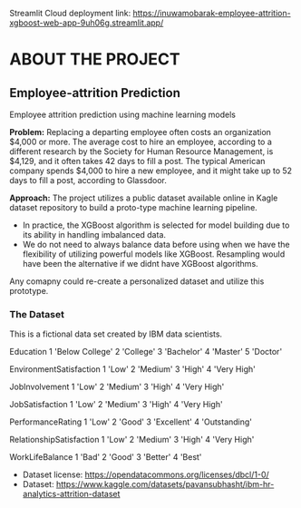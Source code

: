 Streamlit Cloud deployment link: https://inuwamobarak-employee-attrition-xgboost-web-app-9uh06g.streamlit.app/

# ABOUT THE PROJECT

## Employee-attrition Prediction
Employee attrition prediction using machine learning models

**Problem:** Replacing a departing employee often costs an organization $4,000 or more. The average cost to hire an employee, according to a different research by the Society for Human Resource Management, is $4,129, and it often takes 42 days to fill a post. The typical American company spends $4,000 to hire a new employee, and it might take up to 52 days to fill a post, according to Glassdoor.

**Approach:** The project utilizes a public dataset available online in Kagle dataset repository to build a proto-type machine learning pipeline.
* In practice, the XGBoost algorithm is selected for model building due to its ability in handling imbalanced data.
* We do not need to always balance data before using when we have the flexibility of utilizing powerful models like XGBoost. Resampling would have been the alternative if we didnt have XGBoost algorithms.

Any comapny could re-create a personalized dataset and utilize this prototype.

### The Dataset
This is a fictional data set created by IBM data scientists.

Education
1 'Below College'
2 'College'
3 'Bachelor'
4 'Master'
5 'Doctor'

EnvironmentSatisfaction
1 'Low'
2 'Medium'
3 'High'
4 'Very High'

JobInvolvement
1 'Low'
2 'Medium'
3 'High'
4 'Very High'

JobSatisfaction
1 'Low'
2 'Medium'
3 'High'
4 'Very High'

PerformanceRating
1 'Low'
2 'Good'
3 'Excellent'
4 'Outstanding'

RelationshipSatisfaction
1 'Low'
2 'Medium'
3 'High'
4 'Very High'

WorkLifeBalance
1 'Bad'
2 'Good'
3 'Better'
4 'Best'


* Dataset license: https://opendatacommons.org/licenses/dbcl/1-0/
* Dataset: https://www.kaggle.com/datasets/pavansubhasht/ibm-hr-analytics-attrition-dataset
